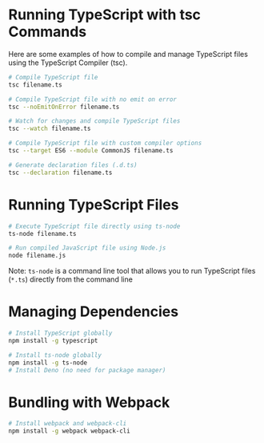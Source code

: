 # Running TypeScript with tsc Commands

Here are some examples of how to compile and manage TypeScript files using the TypeScript Compiler (tsc).

```sh
# Compile TypeScript file
tsc filename.ts

# Compile TypeScript file with no emit on error
tsc --noEmitOnError filename.ts

# Watch for changes and compile TypeScript files
tsc --watch filename.ts

# Compile TypeScript file with custom compiler options
tsc --target ES6 --module CommonJS filename.ts

# Generate declaration files (.d.ts)
tsc --declaration filename.ts
```


# Running TypeScript Files

```sh
# Execute TypeScript file directly using ts-node
ts-node filename.ts

# Run compiled JavaScript file using Node.js
node filename.js
```
Note: `ts-node` is a command line tool that allows you to run TypeScript files (`*.ts`) directly from the command line

# Managing Dependencies

```sh
# Install TypeScript globally
npm install -g typescript

# Install ts-node globally
npm install -g ts-node
# Install Deno (no need for package manager)
```

# Bundling with Webpack

```sh
# Install webpack and webpack-cli
npm install -g webpack webpack-cli
```

